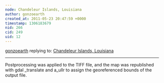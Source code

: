 ```yaml
---
node: Chandeleur Islands, Louisiana
author: gonzoearth
created_at: 2011-05-23 20:47:59 +0000
timestamp: 1306183679
nid: 266
cid: 249
uid: 12
---
```




[gonzoearth](../profile/gonzoearth) replying to: [Chandeleur Islands, Louisiana](../notes/gonzoearth/5-23-2011/chandeleur-islands-louisiana)

----
Postprocessing was applied to the TIFF file, and the map was republished with gdal _translate and a_ullr to assign the georeferenced bounds of the output file.